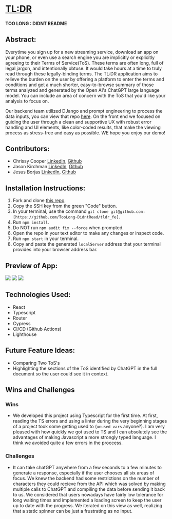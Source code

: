 # [TL:DR](https://tldr-tos.vercel.app/)

#### TOO LONG : DIDNT README

## Abstract:
Everytime you sign up for a new streaming service, download an app on your phone, or even use a search engine you are implicitly or explicitly agreeing to their Terms of Service(ToS). These terms are often long, full of legal jargon, and intentionally obtuse. It would take hours at a time to truly read through these legally-binding terms. The TL:DR application aims to relieve the burden on the user by offering a platform to enter the terms and conditions and get a much shorter, easy-to-browse summary of those terms analyzed and generated by the Open AI's ChatGPT large language model. You can include an area of concern with the ToS that you'd like your analysis to focus on. 

Our backend team utilized DJango and prompt engineering to process the data inputs, you can view that repo [here](https://github.com/TooLong-DidntRead/tldr_api). On the front end we focused on guiding the user through a clean and supportive UX with robust error handling and UI elements, like color-coded results, that make the viewing process as stress-free and easy as possible. WE hope you enjoy our demo!

## Contributors:
- Chrissy Cooper [LinkedIn](https://www.linkedin.com/in/christinercooper/), [Github](https://github.com/jesusborjas006)<br>
- Jason Kirchman [LinkedIn](https://www.linkedin.com/in/jason-kirchman/), [Github](https://github.com/jesusborjas006)<br>
- Jesus Borjas [LinkedIn](https://www.linkedin.com/in/jesus-borjas-6589b920a/), [Github](https://github.com/jesusborjas006)<br>

## Installation Instructions:
1. Fork and clone [this repo](https://github.com/TooLong-DidntRead/tldr_fe).
1. Copy the SSH key from the green "Code" button.
1. In your terminal, use the command `git clone git@github.com:[https://github.com/TooLong-DidntRead/tldr_fe]`.
1. Run `npm install`.
1. Do NOT run `npm audit fix --force` when prompted.
1. Open the repo in your text editor to make any changes or inspect code.
1. Run `npm start` in your terminal.
1. Copy and paste the generated `localServer` address that your terminal provides into your browser address bar.

## Preview of App:
![](https://media.giphy.com/media/v1.Y2lkPTc5MGI3NjExODg0ODlmMmQzY2I1ODcyMjkzNzllZTVkYmU5YzIxYWQ0YWIzYWUxYiZlcD12MV9pbnRlcm5hbF9naWZzX2dpZklkJmN0PWc/FXq01ITQs8eXz2ZyCL/giphy.gif)
![](https://media.giphy.com/media/v1.Y2lkPTc5MGI3NjExZTM0ZDVhNzg2MTc5MzYyMjY3MmY1YWE5NTY0YjcxNjBiZmFiZjdkMyZlcD12MV9pbnRlcm5hbF9naWZzX2dpZklkJmN0PWc/mnpSbv32GEN3KKsO8o/giphy.gif)
![](https://media.giphy.com/media/v1.Y2lkPTc5MGI3NjExNGQwZWQ2OTk0MTY2ZjU2ZjY3MGQ2NmUxZWE2YTRkZTA0NDQ5NGE2ZiZlcD12MV9pbnRlcm5hbF9naWZzX2dpZklkJmN0PWc/e0KMbhiokIJXkKC9cJ/giphy.gif)

## Technologies Used: 
  - React 
  - Typescript
  - Router
  - Cypress
  - CI/CD (Github Actions)
  - Lighthouse

## Future Feature Ideas:
  - Comparing Two ToS's
  - Highlighting the sections of the ToS identified by ChatGPT in the full document so the user could see it in context.

## Wins and Challenges
### Wins
- We developed this project using Typescript for the first time. At first, reading the TS errors and using a linter during the very beginning stages of a project took some getting used to (`unused vars` anyone?). I am very pleased with how quickly we got used to TS and I can absolutely see the advantages of making Javascript a more strongly typed language. I think we avoided quite a few errors in the proccess. 

### Challenges
- It can take chatGPT anywhere from a few seconds to a few minutes to generate a response, especially if the user chooses all six areas of focus. We knew the backend had some restrictions on the number of characters they could recieve from the API which was solved by making multiple calls to ChatGPT and compiling the data before sending it back to us. We considered that users nowadays have fairly low tolerance for long waiting times and implemented a loading screen to keep the user up to date with the progress. We iterated on this view as well, realizing that a static spinner can be just a frustrating as no input. 
